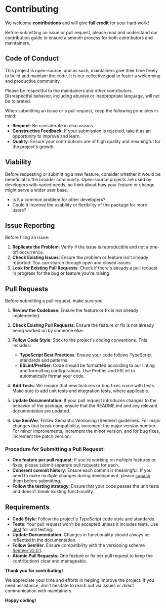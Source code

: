 # Contributing

We welcome **contributions** and will give **full credit** for your hard work!

Before submitting an issue or pull request, please read and understand our contribution guide to ensure a smooth process for both contributors and maintainers.

## Code of Conduct

This project is open-source, and as such, maintainers give their time freely to build and maintain the code. It is our collective goal to foster a welcoming and productive community.

Please be respectful to the maintainers and other contributors. Disrespectful behavior, including abusive or inappropriate language, will not be tolerated.

When submitting an issue or a pull request, keep the following principles in mind:

- **Respect**: Be considerate in discussions.
- **Constructive Feedback**: If your submission is rejected, take it as an opportunity to improve and learn.
- **Quality**: Ensure your contributions are of high quality and meaningful for the project's growth.

## Viability

Before requesting or submitting a new feature, consider whether it would be beneficial to the broader community. Open-source projects are used by developers with varied needs, so think about how your feature or change might serve a wider user base.

- Is it a common problem for other developers?
- Could it improve the usability or flexibility of the package for more users?

## Issue Reporting

Before filing an issue:

1. **Replicate the Problem**: Verify if the issue is reproducible and not a one-off occurrence.
2. **Check Existing Issues**: Ensure the problem or feature isn't already reported. You can search through open and closed issues.
3. **Look for Existing Pull Requests**: Check if there's already a pull request in progress for the bug or feature you're raising.

## Pull Requests

Before submitting a pull request, make sure you:

1. **Review the Codebase**: Ensure the feature or fix is not already implemented.
2. **Check Existing Pull Requests**: Ensure the feature or fix is not already being worked on by someone else.
3. **Follow Code Style**: Stick to the project's coding conventions. This includes:

    - **TypeScript Best Practices**: Ensure your code follows TypeScript standards and patterns.
    - **ESLint/Prettier**: Code should be formatted according to our linting and formatting configurations. Use Prettier and ESLint to automatically format your code.

4. **Add Tests**: We require that new features or bug fixes come with tests. Make sure to add unit tests and integration tests, where applicable.
5. **Update Documentation**: If your pull request introduces changes to the behavior of the package, ensure that the README.md and any relevant documentation are updated.
6. **Use SemVer**: Follow Semantic Versioning (SemVer) guidelines. For major changes that break compatibility, increment the major version number. For minor improvements, increment the minor version, and for bug fixes, increment the patch version.

### Procedure for Submitting a Pull Request:

- **One feature per pull request**: If you're working on multiple features or fixes, please submit separate pull requests for each.
- **Coherent commit history**: Ensure each commit is meaningful. If you need to make multiple changes during development, please [squash them](https://www.git-scm.com/book/en/v2/Git-Tools-Rewriting-History#Changing-Multiple-Commit-Messages) before submitting.
- **Follow the testing strategy**: Ensure that your code passes the unit tests and doesn't break existing functionality.

## Requirements

- **Code Style**: Follow the project's TypeScript code style and standards.
- **Tests**: Your pull request won't be accepted unless it includes tests. Use [Jest](https://jestjs.io/) for unit testing.
- **Update Documentation**: Changes in functionality should always be reflected in the documentation.
- **Follow SemVer**: Ensure compatibility with the versioning scheme [SemVer v2.0.1](https://semver.org/).
- **Atomic Pull Requests**: One feature or fix per pull request to keep the contributions clear and manageable.

**Thank you for contributing!**

We appreciate your time and efforts in helping improve the project. If you need assistance, don’t hesitate to reach out via issues or direct communication with maintainers.

**Happy coding!**
